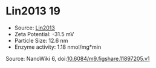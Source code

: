 <a name="material" />

# Lin2013 19
<script type="application/ld+json">
  {
    "@context": "https://schema.org/",
    "@type": "ChemicalSubstance",
    "@id": "https://egonw.github.io/nanowiki/nanowiki466.html#material",
    "http://purl.org/dc/terms/conformsTo":
      {
        "@type": "CreativeWork",
        "@id": "https://bioschemas.org/profiles/ChemicalSubstance/0.4-RELEASE/"
      },
    "identfier": "466",
    "name": "Lin2013 19",
    "url": "https://egonw.github.io/nanowiki/nanowiki466.html#material",
    "sameAs": "http://127.0.0.1/mediawiki/index.php/Special:URIResolver/Lin2013_19"
  }
</script>


* Source: [Lin2013](articleLin2013.md)
* Zeta Potential: -31.5 mV
* Particle Size: 12.6 nm
* Enzyme activity: 1.18 nmol/mg*min


Source: NanoWiki 6, doi:[10.6084/m9.figshare.11897205.v1](https://doi.org/10.6084/m9.figshare.11897205.v1)

